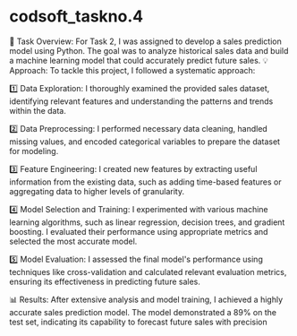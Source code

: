# codsoft_taskno.4

📝 Task Overview:
For Task 2, I was assigned to develop a sales prediction model using Python. The goal was to analyze historical sales data and build a machine learning model that 
could accurately predict future sales.
💡 Approach:
To tackle this project, I followed a systematic approach:

1️⃣ Data Exploration: I thoroughly examined the provided sales dataset, identifying relevant features and understanding the patterns and trends within the data.

2️⃣ Data Preprocessing: I performed necessary data cleaning, handled missing values, and encoded categorical variables to prepare the dataset for modeling.

3️⃣ Feature Engineering: I created new features by extracting useful information from the existing data, such as adding time-based features or aggregating data to higher levels of granularity.

4️⃣ Model Selection and Training: I experimented with various machine learning algorithms, such as linear regression, decision trees, and gradient boosting. I evaluated their performance using appropriate metrics and selected the most accurate model.

5️⃣ Model Evaluation: I assessed the final model's performance using techniques like cross-validation and calculated relevant evaluation metrics, ensuring its effectiveness in predicting future sales.

📊 Results:
After extensive analysis and model training, I achieved a highly accurate sales prediction model. The model demonstrated a 89% on the test set, indicating its capability to forecast future sales with precision
